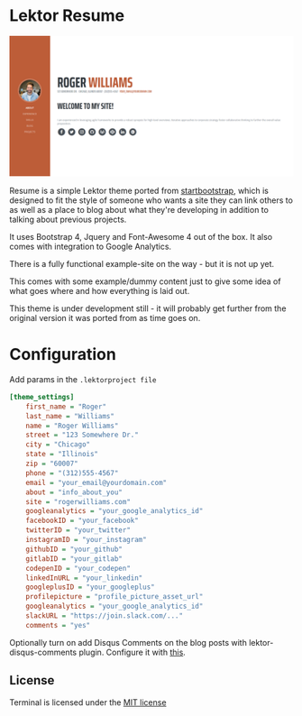 # Lektor Resume

![screenshot](https://github.com/hannylicious/lektor-theme-resume/blob/master/images/screenshot.PNG "Screenshot")

Resume is a simple Lektor theme ported from [startbootstrap](https://startbootstrap.com), which is designed to fit the style of someone who wants a site they can link others to as well as a place to blog about what they're developing in addition to talking about previous projects.

It uses Bootstrap 4, Jquery and Font-Awesome 4 out of the box. It also comes with integration to Google Analytics.

There is a fully functional example-site on the way - but it is not up yet.

This comes with some example/dummy content just to give some idea of what goes where and how everything is laid out.

This theme is under development still - it will probably get further from the original version it was ported from as time goes on.

# Configuration

Add params in the `.lektorproject file`

```ini
[theme_settings]
	first_name = "Roger"
	last_name = "Williams"
	name = "Roger Williams"
	street = "123 Somewhere Dr."
	city = "Chicago"
	state = "Illinois" 
	zip = "60007"
	phone = "(312)555-4567"
	email = "your_email@yourdomain.com"
	about = "info_about_you"		
	site = "rogerwilliams.com"
	googleanalytics = "your_google_analytics_id"
	facebookID = "your_facebook"
	twitterID = "your_twitter"
	instagramID = "your_instagram"
	githubID = "your_github"
	gitlabID = "your_gitlab"
	codepenID = "your_codepen"
	linkedInURL = "your_linkedin"
	googleplusID = "your_googleplus"
	profilepicture = "profile_picture_asset_url"
	googleanalytics = "your_google_analytics_id"
	slackURL = "https://join.slack.com/..."
	comments = "yes"	
```

Optionally turn on add Disqus Comments on the blog posts with lektor-disqus-comments plugin. Configure it with [this](https://github.com/lektor/lektor-disqus-comments#lektor-disqus-comments).

## License

Terminal is licensed under the [MIT license](LICENSE.md)
